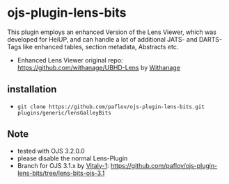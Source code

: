# ojs-plugin-lens-bits

This plugin employs an enhanced Version of the Lens Viewer, which was developed for HeiUP,
and can handle a lot of additional JATS- and DARTS-Tags like
enhanced tables, section metadata, Abstracts etc.

* Enhanced Lens Viewer original repo: https://github.com/withanage/UBHD-Lens by [Withanage](https://github.com/withanage)

## installation

* `git clone https://github.com/paflov/ojs-plugin-lens-bits.git plugins/generic/lensGalleyBits`

## Note

* tested with OJS 3.2.0.0
* please disable the normal Lens-Plugin
* Branch for OJS 3.1.x by [Vitaly-1](https://github.com/Vitaliy-1): https://github.com/paflov/ojs-plugin-lens-bits/tree/lens-bits-ojs-3.1
